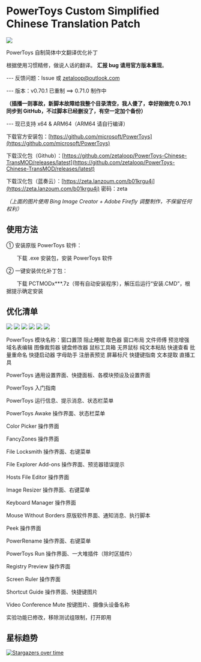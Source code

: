 # PowerToys Custom Simplified Chinese Translation Patch

<img src="https://cdn.staticaly.com/gh/zetaloop/PowerToys-Chinese-TransMOD/master/to.pic/PCTMODx11.topic.png"/>

PowerToys 自制简体中文翻译优化补丁

根据使用习惯精修，做说人话的翻译。  **汇报 bug 请用官方版本重现**。

--- 反馈问题：Issue 或 zetaloop@outlook.com

--- 版本：v0.70.1 已重制 ==> 0.71.0 制作中

**（插播一则事故，新脚本故障给我整个目录清空，我人傻了，幸好刚做完 0.70.1 同步到 GitHub，不过脚本已经删没了，有空一定加个备份）**

--- 现已支持 x64 & ARM64（ARM64 请自行编译）

下载官方安装包：[https://github.com/microsoft/PowerToys](https://github.com/microsoft/PowerToys)

下载汉化包（Github）：[https://github.com/zetaloop/PowerToys-Chinese-TransMOD/releases/latest](https://github.com/zetaloop/PowerToys-Chinese-TransMOD/releases/latest)

下载汉化包（蓝奏云）：[https://zeta.lanzoum.com/b01krgu4j](https://zeta.lanzoum.com/b01krgu4j) 密码：zeta

_（上面的图片使用 Bing Image Creator + Adobe Firefly 调整制作，不保留任何权利）_

## 使用方法

① 安装原版 PowerToys 软件：

　　下载 .exe 安装包，安装 PowerToys 软件

② 一键安装优化补丁包：

　　下载 PCTMODx***.7z（带有自动安装程序），解压后运行“安装.CMD”，根据提示确定安装

## 优化清单

<img src="https://cdn.staticaly.com/gh/zetaloop/PowerToys-Chinese-TransMOD/master/to.pic/000.png"/>
<img src="https://cdn.staticaly.com/gh/zetaloop/PowerToys-Chinese-TransMOD/master/to.pic/001.png"/>
<img src="https://cdn.staticaly.com/gh/zetaloop/PowerToys-Chinese-TransMOD/master/to.pic/002.png"/>
<img src="https://cdn.staticaly.com/gh/zetaloop/PowerToys-Chinese-TransMOD/master/to.pic/003.png"/>
<img src="https://cdn.staticaly.com/gh/zetaloop/PowerToys-Chinese-TransMOD/master/to.pic/004.png"/>
<img src="https://cdn.staticaly.com/gh/zetaloop/PowerToys-Chinese-TransMOD/master/to.pic/005.png"/>

PowerToys 模块名称：窗口置顶 阻止睡眠 取色器 窗口布局 文件师傅 预览增强 域名表编辑 图像裁剪器 键盘修改器 鼠标工具箱 无界鼠标 纯文本粘贴 快速查看 批量重命名 快捷启动器 字母助手 注册表预览 屏幕标尺 快捷键指南 文本提取 直播工具

PowerToys 通用设置界面、快捷面板、各模块预设及设置界面

PowerToys 入门指南

PowerToys 运行信息、提示消息、状态栏菜单

PowerToys Awake 操作界面、状态栏菜单

Color Picker 操作界面

FancyZones 操作界面

File Locksmith 操作界面、右键菜单

File Explorer Add-ons 操作界面、预览器错误提示

Hosts File Editor 操作界面

Image Resizer 操作界面、右键菜单

Keyboard Manager 操作界面

Mouse Without Borders 原版软件界面、通知消息、执行脚本

Peek 操作界面

PowerRename 操作界面、右键菜单

PowerToys Run 操作界面、一大堆插件（除时区插件）

Registry Preview 操作界面

Screen Ruler 操作界面

Shortcut Guide 操作界面、快捷键图片

Video Conference Mute 按键图片、摄像头设备名称

实验功能已修改，移除测试组限制，打开即用

## 星标趋势

[![Stargazers over time](https://starchart.cc/zetaloop/PowerToys-Chinese-TransMOD.svg)](https://starchart.cc/zetaloop/PowerToys-Chinese-TransMOD)
